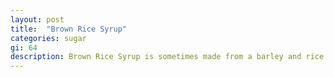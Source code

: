 ```yaml
---
layout: post
title:  "Brown Rice Syrup"
categories: sugar
gi: 64
description: Brown Rice Syrup is sometimes made from a barley and rice mixture and sometimes just rice. It is highly refined and concentrated but does include a few trace minerals&#58; magnesium, manganese and zinc.
---
```


